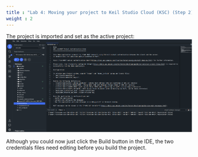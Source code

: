 ```yaml
---
title : "Lab 4: Moving your project to Keil Studio Cloud (KSC) (Step 2)"
weight : 2
---
```


The project is imported and set as the active project:
  ![AWS MQTT Demo project opened and set active](/static/avh_labs_in_ksc.png)

Although you could now just click the Build button in the IDE, the two credentials files need editing before you build the project.

